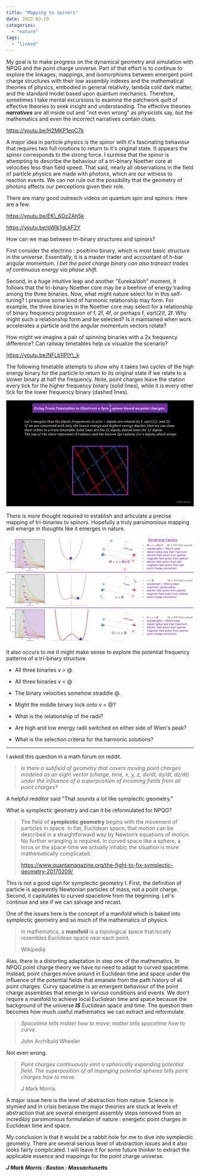 ```yaml
---
title: "Mapping to Spinors"
date: 2022-03-19
categories: 
  - "nature"
tags: 
  - "linked"
---
```


My goal is to make progress on the dynamical geometry and simulation with NPQG and the point charge universe. Part of that effort is to continue to explore the linkages, mappings, and isomorphisms between emergent point charge structures with their low assembly indexes and the mathematical theories of physics, embodied in general relativity, lambda cold dark matter, and the standard model based upon quantum mechanics. Therefore, sometimes I take mental excursions to examine the patchwork quilt of effective theories to seek insight and understanding. The effective theories **_narratives_** are all inside out and "not even wrong" as physicists say, but the mathematics and even the incorrect narratives contain clues.

https://youtu.be/H2MKP1epC7k

A major idea in particle physics is the spinor with it's fascinating behaviour that requires two full rotations to return to it's original state. It appears the spinor corresponds to the strong force. I surmise that the spinor is attempting to describe the behaviour of a tri-binary Noether core at velocities less than field speed. That said, nearly all observations in the field of particle physics are made with photons, which are our witness to reaction events. We can not rule out the possibility that the geometry of photons affects our perceptions given their role.

There are many good outreach videos on quantum spin and spinors. Here are a few.

https://youtu.be/EK\_6OzZAh5k

https://youtu.be/pWlk1gLkF2Y

How can we map between tri-binary structures and spinors?

First consider the electrino : positrino binary, which is most basic structure in the universe. Essentially, it is a master trader and accountant of h-bar angular momentum. _I bet the point charge binary can also transact trades of continuous energy via phase shift._

Second, in a huge intuitive leap and another "Eureka/doh" moment, it follows that the tri-binary Noether core may be a beehive of energy trading among the three binaries. Now, what might nature select for in this self-tuning? I presume some kind of harmonic relationship may form. For example, the three binaries in the Noether core may select for a relationship of binary frequency progression of f, 2f, 4f, or perhaps f, sqrt(2)f, 2f. Why might such a relationship form and be selected? Is it maintained when work accelerates a particle and the angular momentum vectors rotate?

How might we imagine a pair of spinning binaries with a 2x frequency difference? Can railway timetables help us visualize the scenario?

https://youtu.be/NFLb1IPlY\_k

The following timetable attempts to show why it takes two cycles of the high energy binary for the particle to return to its original state if we relate to a slower binary at half the frequency. Note, point charges leave the station every tick for the higher frequency binary (solid lines), while it is every other tick for the lower frequency binary (dashed lines).

![](images/spinortimetable.png)

There is more thought required to establish and articulate a precise mapping of tri-binaries to spinors. Hopefully a truly parsimonious mapping will emerge in thoughts like it emerges in nature.

![](images/symmetrybreaking.png)

It also occurs to me it might make sense to explore the potential frequency patterns of a tri-binary structure.

- All three binaries v > @

- All three binaries v < @

- The binary velocities somehow straddle @.

- Might the middle binary lock onto v = @?

- What is the relationship of the radii?

- Are high and low energy radii switched on either side of Wien's peak?

- What is the selection criteria for the harmonic solutions?

* * *

I asked this question in a math forum on reddit.

> _Is there a subfield of geometry that covers moving point charges modeled as an eight vector (charge, time, x, y, z, dx/dt, dy/dt, dz/dt) under the influence of a superposition of incoming fields from all point charges?_

A helpful redditor said "That sounds a lot like symplectic geometry."

What is symplectic geometry and can it be reformulated for NPQG?

> The field of **symplectic geometry** begins with the movement of particles in space. In flat, Euclidean space, that motion can be described in a straightforward way by Newton’s equations of motion. No further wrangling is required. In curved space like a sphere, a torus or the space-time we actually inhabit, the situation is more mathematically complicated.
> 
> https://www.quantamagazine.org/the-fight-to-fix-symplectic-geometry-20170209/

This is not a good sign for symplectic geometry I. First, the definition of particle is apparently Newtonian particles of mass, not a point charge. Second, it capitulates to curved spacetime from the beginning. Let's continue and see if we can salvage and recast.

One of the issues here is the concept of a manifold which is baked into symplectic geometry and so much of the mathematics of physics.

> In mathematics, a **manifold** is a topological space that locally resembles Euclidean space near each point.
> 
> Wikipedia

Alas, there is a distorting adaptation in step one of the mathematics. In NPQG point charge theory we have no need to adapt to curved spacetime. Instead, point charges move around in Euclidean time and space under the influence of the potential fields that emanate from the path history of all point charges. Curvy spacetime is an emergent behaviour of the point charge assemblies that emerge in various conditions and events. We don't require a manifold to achieve local Euclidean time and space because the background of the universe **_IS_** Euclidean space and time. The question then becomes how much useful mathematics we can extract and reformulate.

> _Spacetime tells matter how to move; matter tells spacetime how to curve._
> 
> John Archibald Wheeler

Not even wrong.

> _Point charges _continuously__ _emit a spherically expanding potential field. The superposition of all impinging potential spheres tells point charges how to move._
> 
> J Mark Morris

A major issue here is the level of abstraction from nature. Science is stymied and in crisis because the major theories are stuck at levels of abstraction that are several emergent assembly steps removed from an incredibly parsimonious formulation of nature : energetic point charges in Euclidean time and space.

My conclusion is that it would be a rabbit hole for me to dive into symplectic geometry. There are several serious level of abstraction issues and it also looks fairly complicated. I will leave it for some future thinker to extract the applicable essence and mappings for the point charge universe.

**_J Mark Morris : Boston : Massachusetts_**
